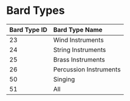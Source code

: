 # Bard Types

| Bard Type ID | Bard Type Name |
| :--- | :--- |
| 23 | Wind Instruments |
| 24 | String Instruments |
| 25 | Brass Instruments |
| 26 | Percussion Instruments |
| 50 | Singing |
| 51 | All |

